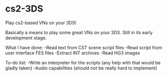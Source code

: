 # cs2-3DS
Play cs2-based VNs on your 3DS!

Basically a means to play some great VNs on your 3DS. Still in its early development stage.

What I have done:
    -Read text from CST scene script files
    -Read script from user interface FES files
    -Extract INT archives
    -Read HG3 images

To-do list:
    -Write an interpreter for the scripts (any help with that would be gladly taken)
    -Audio capabilities (should not be really hard to implement)

